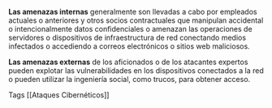 
**Las amenazas internas** generalmente son llevadas a cabo por empleados actuales o anteriores y otros socios contractuales que manipulan accidental o intencionalmente datos confidenciales o amenazan las operaciones de servidores o dispositivos de infraestructura de red conectando medios infectados o accediendo a correos electrónicos o sitios web maliciosos.

**Las amenazas externas** de los aficionados o de los atacantes expertos pueden explotar las vulnerabilidades en los dispositivos conectados a la red o pueden utilizar la ingeniería social, como trucos, para obtener acceso.

Tags
[[Ataques Cibernéticos]]



